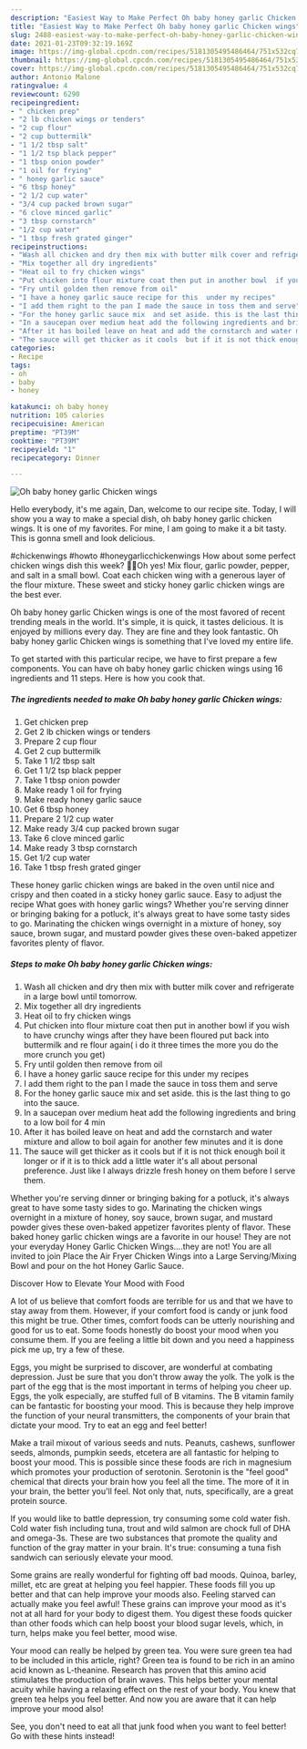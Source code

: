 ```yaml
---
description: "Easiest Way to Make Perfect Oh baby honey garlic Chicken wings"
title: "Easiest Way to Make Perfect Oh baby honey garlic Chicken wings"
slug: 2488-easiest-way-to-make-perfect-oh-baby-honey-garlic-chicken-wings
date: 2021-01-23T09:32:19.169Z
image: https://img-global.cpcdn.com/recipes/5181305495486464/751x532cq70/oh-baby-honey-garlic-chicken-wings-recipe-main-photo.jpg
thumbnail: https://img-global.cpcdn.com/recipes/5181305495486464/751x532cq70/oh-baby-honey-garlic-chicken-wings-recipe-main-photo.jpg
cover: https://img-global.cpcdn.com/recipes/5181305495486464/751x532cq70/oh-baby-honey-garlic-chicken-wings-recipe-main-photo.jpg
author: Antonio Malone
ratingvalue: 4
reviewcount: 6290
recipeingredient:
- " chicken prep"
- "2 lb chicken wings or tenders"
- "2 cup flour"
- "2 cup buttermilk"
- "1 1/2 tbsp salt"
- "1 1/2 tsp black pepper"
- "1 tbsp onion powder"
- "1 oil for frying"
- " honey garlic sauce"
- "6 tbsp honey"
- "2 1/2 cup water"
- "3/4 cup packed brown sugar"
- "6 clove minced garlic"
- "3 tbsp cornstarch"
- "1/2 cup water"
- "1 tbsp fresh grated ginger"
recipeinstructions:
- "Wash all chicken and dry then mix with butter milk cover and refrigerate in a large bowl until tomorrow."
- "Mix together all dry ingredients"
- "Heat oil to fry chicken wings"
- "Put chicken into flour mixture coat then put in another bowl  if you wish to have crunchy wings after they have been floured put back into buttermilk and re flour  again( i do it three times the more you do the more crunch you get)"
- "Fry until golden then remove from oil"
- "I have a honey garlic sauce recipe for this  under my recipes"
- "I add them right to the pan I made the sauce in toss them and serve"
- "For the honey garlic sauce mix  and set aside. this is the last thing to go into the sauce."
- "In a saucepan over medium heat add the following ingredients and bring to a low boil for 4 min"
- "After it has boiled leave on heat and add the cornstarch and water mixture and allow to boil again for another few minutes and it is done"
- "The sauce will get thicker as it cools  but if it is not thick enough boil it longer or if it is to thick add a little water it&#39;s all about personal preference.  Just like I always drizzle fresh honey on them before I serve them."
categories:
- Recipe
tags:
- oh
- baby
- honey

katakunci: oh baby honey 
nutrition: 105 calories
recipecuisine: American
preptime: "PT39M"
cooktime: "PT39M"
recipeyield: "1"
recipecategory: Dinner

---
```



![Oh baby honey garlic Chicken wings](https://img-global.cpcdn.com/recipes/5181305495486464/751x532cq70/oh-baby-honey-garlic-chicken-wings-recipe-main-photo.jpg)

Hello everybody, it's me again, Dan, welcome to our recipe site. Today, I will show you a way to make a special dish, oh baby honey garlic chicken wings. It is one of my favorites. For mine, I am going to make it a bit tasty. This is gonna smell and look delicious.

#chickenwings #howto #honeygarlicchickenwings How about some perfect chicken wings dish this week? 🙌🏻Oh yes! Mix flour, garlic powder, pepper, and salt in a small bowl. Coat each chicken wing with a generous layer of the flour mixture. These sweet and sticky honey garlic chicken wings are the best ever.

Oh baby honey garlic Chicken wings is one of the most favored of recent trending meals in the world. It's simple, it is quick, it tastes delicious. It is enjoyed by millions every day. They are fine and they look fantastic. Oh baby honey garlic Chicken wings is something that I've loved my entire life.


To get started with this particular recipe, we have to first prepare a few components. You can have oh baby honey garlic chicken wings using 16 ingredients and 11 steps. Here is how you cook that.

<!--inarticleads1-->

##### The ingredients needed to make Oh baby honey garlic Chicken wings:

1. Get  chicken prep
1. Get 2 lb chicken wings or tenders
1. Prepare 2 cup flour
1. Get 2 cup buttermilk
1. Take 1 1/2 tbsp salt
1. Get 1 1/2 tsp black pepper
1. Take 1 tbsp onion powder
1. Make ready 1 oil for frying
1. Make ready  honey garlic sauce
1. Get 6 tbsp honey
1. Prepare 2 1/2 cup water
1. Make ready 3/4 cup packed brown sugar
1. Take 6 clove minced garlic
1. Make ready 3 tbsp cornstarch
1. Get 1/2 cup water
1. Take 1 tbsp fresh grated ginger


These honey garlic chicken wings are baked in the oven until nice and crispy and then coated in a sticky honey garlic sauce. Easy to adjust the recipe What goes with honey garlic wings? Whether you&#39;re serving dinner or bringing baking for a potluck, it&#39;s always great to have some tasty sides to go. Marinating the chicken wings overnight in a mixture of honey, soy sauce, brown sugar, and mustard powder gives these oven-baked appetizer favorites plenty of flavor. 

<!--inarticleads2-->

##### Steps to make Oh baby honey garlic Chicken wings:

1. Wash all chicken and dry then mix with butter milk cover and refrigerate in a large bowl until tomorrow.
1. Mix together all dry ingredients
1. Heat oil to fry chicken wings
1. Put chicken into flour mixture coat then put in another bowl  if you wish to have crunchy wings after they have been floured put back into buttermilk and re flour  again( i do it three times the more you do the more crunch you get)
1. Fry until golden then remove from oil
1. I have a honey garlic sauce recipe for this  under my recipes
1. I add them right to the pan I made the sauce in toss them and serve
1. For the honey garlic sauce mix  and set aside. this is the last thing to go into the sauce.
1. In a saucepan over medium heat add the following ingredients and bring to a low boil for 4 min
1. After it has boiled leave on heat and add the cornstarch and water mixture and allow to boil again for another few minutes and it is done
1. The sauce will get thicker as it cools  but if it is not thick enough boil it longer or if it is to thick add a little water it&#39;s all about personal preference.  Just like I always drizzle fresh honey on them before I serve them.


Whether you&#39;re serving dinner or bringing baking for a potluck, it&#39;s always great to have some tasty sides to go. Marinating the chicken wings overnight in a mixture of honey, soy sauce, brown sugar, and mustard powder gives these oven-baked appetizer favorites plenty of flavor. These baked honey garlic chicken wings are a favorite in our house! They are not your everyday Honey Garlic Chicken Wings….they are not! You are all invited to join Place the Air Fryer Chicken Wings into a Large Serving/Mixing Bowl and pour on the hot Honey Garlic Sauce. 

Discover How to Elevate Your Mood with Food


A lot of us believe that comfort foods are terrible for us and that we have to stay away from them. However, if your comfort food is candy or junk food this might be true. Other times, comfort foods can be utterly nourishing and good for us to eat. Some foods honestly do boost your mood when you consume them. If you are feeling a little bit down and you need a happiness pick me up, try a few of these.

Eggs, you might be surprised to discover, are wonderful at combating depression. Just be sure that you don't throw away the yolk. The yolk is the part of the egg that is the most important in terms of helping you cheer up. Eggs, the yolk especially, are stuffed full of B vitamins. The B vitamin family can be fantastic for boosting your mood. This is because they help improve the function of your neural transmitters, the components of your brain that dictate your mood. Try to eat an egg and feel better!

Make a trail mixout of various seeds and nuts. Peanuts, cashews, sunflower seeds, almonds, pumpkin seeds, etcetera are all fantastic for helping to boost your mood. This is possible since these foods are rich in magnesium which promotes your production of serotonin. Serotonin is the "feel good" chemical that directs your brain how you feel all the time. The more of it in your brain, the better you'll feel. Not only that, nuts, specifically, are a great protein source.

If you would like to battle depression, try consuming some cold water fish. Cold water fish including tuna, trout and wild salmon are chock full of DHA and omega-3s. These are two substances that promote the quality and function of the gray matter in your brain. It's true: consuming a tuna fish sandwich can seriously elevate your mood. 

Some grains are really wonderful for fighting off bad moods. Quinoa, barley, millet, etc are great at helping you feel happier. These foods fill you up better and that can help improve your moods also. Feeling starved can actually make you feel awful! These grains can improve your mood as it's not at all hard for your body to digest them. You digest these foods quicker than other foods which can help boost your blood sugar levels, which, in turn, helps make you feel better, mood wise.

Your mood can really be helped by green tea. You were sure green tea had to be included in this article, right? Green tea is found to be rich in an amino acid known as L-theanine. Research has proven that this amino acid stimulates the production of brain waves. This helps better your mental acuity while having a relaxing effect on the rest of your body. You knew that green tea helps you feel better. And now you are aware that it can help improve your mood also!

See, you don't need to eat all that junk food when you want to feel better! Go  with  these hints  instead!

